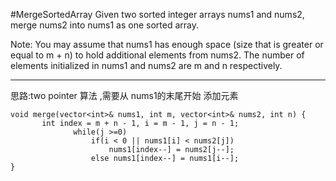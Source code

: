 #MergeSortedArray
Given two sorted integer arrays nums1 and nums2, merge nums2 into nums1 as one sorted array.

Note:
You may assume that nums1 has enough space (size that is greater or equal to m + n) to hold additional elements from nums2. 
The number of elements initialized in nums1 and nums2 are m and n respectively.


---


思路:two pointer 算法 ,需要从 nums1的末尾开始 添加元素
```
void merge(vector<int>& nums1, int m, vector<int>& nums2, int n) {
       int index = m + n - 1, i = m - 1, j = n - 1;
              while(j >=0)
                  if(i < 0 || nums1[i] < nums2[j])
                      nums1[index--] = nums2[j--];
                  else nums1[index--] = nums1[i--];
}
```